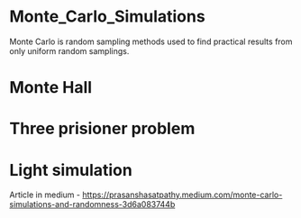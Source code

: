 # Monte_Carlo_Simulations
Monte Carlo is random sampling methods used to find practical results from only uniform random samplings.

# Monte Hall
# Three prisioner problem
# Light simulation

Article in medium - https://prasanshasatpathy.medium.com/monte-carlo-simulations-and-randomness-3d6a083744b
